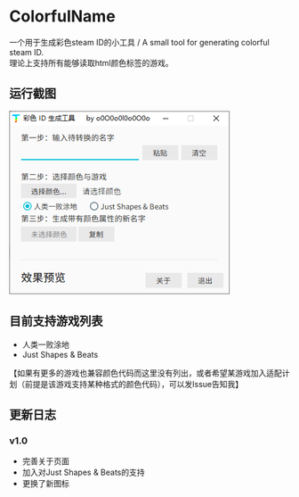 # ColorfulName
一个用于生成彩色steam ID的小工具 / A small tool for generating colorful steam ID.  
理论上支持所有能够读取html颜色标签的游戏。

## 运行截图
![avatar](https://github.com/LittleCircleOO/ColorfulName/blob/master/pic/Screenshot_v1.0.png)

## 目前支持游戏列表
* 人类一败涂地
* Just Shapes & Beats
  
【如果有更多的游戏也兼容颜色代码而这里没有列出，或者希望某游戏加入适配计划（前提是该游戏支持某种格式的颜色代码），可以发Issue告知我】

## 更新日志
### v1.0
* 完善关于页面
* 加入对Just Shapes & Beats的支持
* 更换了新图标

